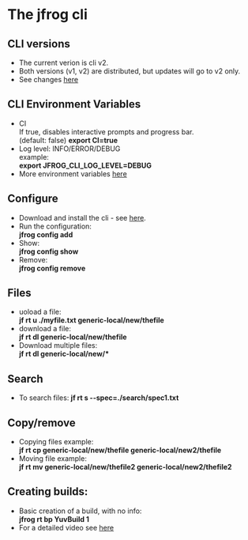 
# The jfrog cli

## CLI versions
- The current verion is cli v2.
- Both versions (v1, v2) are distributed, but updates will go to v2 only.
- See changes [here](https://www.jfrog.com/confluence/display/CLI/JFrog+CLI#JFrogCLI-ListofchangesinJFrogCLIv2)

## CLI Environment Variables

- CI  
If true, disables interactive prompts and progress bar.  
(default: false)
**export CI=true**
- Log level:  INFO/ERROR/DEBUG  
example:  
**export JFROG_CLI_LOG_LEVEL=DEBUG**
- More environment variables [here](https://www.jfrog.com/confluence/display/CLI/JFrog+CLI#JFrogCLI-EnvironmentVariables)

## Configure

- Download and install the cli - see [here](https://www.jfrog.com/confluence/display/CLI/JFrog+CLI#JFrogCLI-General).  
- Run the configuration:  
**jfrog  config add  <server ID>**
- Show:  
**jfrog config show  <server ID>**
- Remove:  
**jfrog config remove <server ID>**

## Files

- uoload a file:  
**jf rt u ./myfile.txt  generic-local/new/thefile**
- download a file:  
**jf rt dl  generic-local/new/thefile**
- Download multiple files:  
**jf rt dl  generic-local/new/\***

## Search

- To search files:
**jf rt s --spec=./search/spec1.txt**

## Copy/remove
- Copying files example:  
**jf rt cp generic-local/new/thefile  generic-local/new2/thefile**
- Moving file example:  
**jf rt mv generic-local/new/thefile2 generic-local/new2/thefile2**



## Creating builds:

- Basic creation of a build, with no info:  
**jfrog rt bp YuvBuild 1**
- For a detailed video see [here](https://www.youtube.com/watch?v=n9nAl4ofUfs)